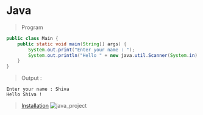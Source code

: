 # Java

> Program

```java
public class Main {
	public static void main(String[] args) {
		System.out.print("Enter your name : ");
		System.out.println("Hello " + new java.util.Scanner(System.in).next() + " !");      
	} 
}
```

> Output :
```output
Enter your name : Shiva
Hello Shiva !
```


> [Installation](https://github.com/ShivaShirsath/Install-JDK-in-Ubuntu)
![java_project](https://user-images.githubusercontent.com/59221352/131877224-d8f8e412-3a45-4f61-8f66-d7aaf9a9ea6f.png)

